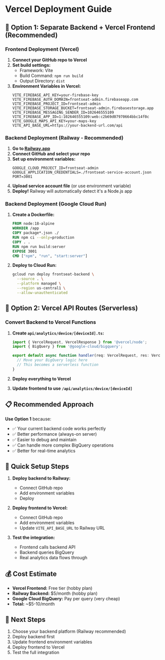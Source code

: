 # Vercel Deployment Guide

## 🚀 **Option 1: Separate Backend + Vercel Frontend (Recommended)**

### **Frontend Deployment (Vercel)**
1. **Connect your GitHub repo to Vercel**
2. **Set build settings:**
   - Framework: Vite
   - Build Command: `npm run build`
   - Output Directory: `dist`
3. **Environment Variables in Vercel:**
   ```
   VITE_FIREBASE_API_KEY=your-firebase-key
   VITE_FIREBASE_AUTH_DOMAIN=frontseat-admin.firebaseapp.com
   VITE_FIREBASE_PROJECT_ID=frontseat-admin
   VITE_FIREBASE_STORAGE_BUCKET=frontseat-admin.firebasestorage.app
   VITE_FIREBASE_MESSAGING_SENDER_ID=102646555109
   VITE_FIREBASE_APP_ID=1:102646555109:web:c2b69d07970664bbc14f0c
   VITE_GOOGLE_MAPS_API_KEY=your-maps-key
   VITE_API_BASE_URL=https://your-backend-url.com/api
   ```

### **Backend Deployment (Railway - Recommended)**
1. **Go to [Railway.app](https://railway.app)**
2. **Connect GitHub and select your repo**
3. **Set up environment variables:**
   ```
   GOOGLE_CLOUD_PROJECT_ID=frontseat-admin
   GOOGLE_APPLICATION_CREDENTIALS=./frontseat-service-account.json
   PORT=3001
   ```
4. **Upload service account file** (or use environment variable)
5. **Deploy!** Railway will automatically detect it's a Node.js app

### **Backend Deployment (Google Cloud Run)**
1. **Create a Dockerfile:**
   ```dockerfile
   FROM node:18-alpine
   WORKDIR /app
   COPY package*.json ./
   RUN npm ci --only=production
   COPY . .
   RUN npm run build:server
   EXPOSE 3001
   CMD ["npm", "run", "start:server"]
   ```
2. **Deploy to Cloud Run:**
   ```bash
   gcloud run deploy frontseat-backend \
     --source . \
     --platform managed \
     --region us-central1 \
     --allow-unauthenticated
   ```

## 🔄 **Option 2: Vercel API Routes (Serverless)**

### **Convert Backend to Vercel Functions**
1. **Create `api/analytics/device/[deviceId].ts`:**
   ```typescript
   import { VercelRequest, VercelResponse } from '@vercel/node';
   import { BigQuery } from '@google-cloud/bigquery';

   export default async function handler(req: VercelRequest, res: VercelResponse) {
     // Move your BigQuery logic here
     // This becomes a serverless function
   }
   ```

2. **Deploy everything to Vercel**
3. **Update frontend to use `/api/analytics/device/[deviceId]`**

## 📋 **Recommended Approach**

**Use Option 1** because:
- ✅ Your current backend code works perfectly
- ✅ Better performance (always-on server)
- ✅ Easier to debug and maintain
- ✅ Can handle more complex BigQuery operations
- ✅ Better for real-time analytics

## 🔧 **Quick Setup Steps**

1. **Deploy backend to Railway:**
   - Connect GitHub repo
   - Add environment variables
   - Deploy

2. **Deploy frontend to Vercel:**
   - Connect GitHub repo
   - Add environment variables
   - Update `VITE_API_BASE_URL` to Railway URL

3. **Test the integration:**
   - Frontend calls backend API
   - Backend queries BigQuery
   - Real analytics data flows through

## 💰 **Cost Estimate**

- **Vercel Frontend:** Free tier (hobby plan)
- **Railway Backend:** $5/month (hobby plan)
- **Google Cloud BigQuery:** Pay per query (very cheap)
- **Total:** ~$5-10/month

## 🎯 **Next Steps**

1. Choose your backend platform (Railway recommended)
2. Deploy backend first
3. Update frontend environment variables
4. Deploy frontend to Vercel
5. Test the full integration
